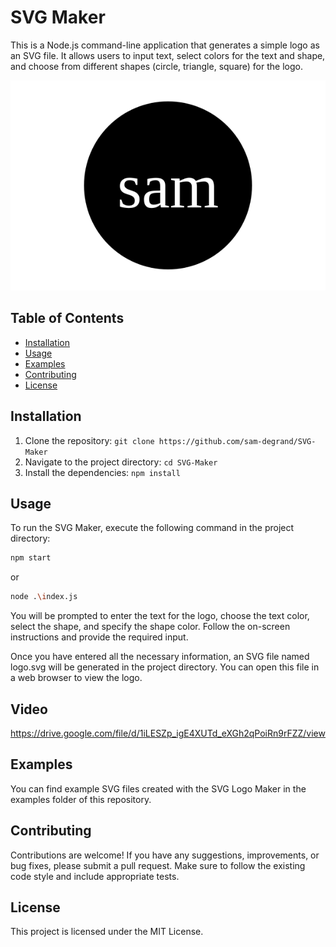 # SVG Maker

This is a Node.js command-line application that generates a simple logo as an SVG file. It allows users to input text, select colors for the text and shape, and choose from different shapes (circle, triangle, square) for the logo.

![Generated Logo](./examples/logo.svg)

## Table of Contents

- [Installation](#installation)
- [Usage](#usage)
- [Examples](#examples)
- [Contributing](#contributing)
- [License](#license)

## Installation

1. Clone the repository: `git clone https://github.com/sam-degrand/SVG-Maker`
2. Navigate to the project directory: `cd SVG-Maker`
3. Install the dependencies: `npm install`

## Usage

To run the SVG Maker, execute the following command in the project directory: 
```bash
npm start
```
or
```bash
node .\index.js
```
You will be prompted to enter the text for the logo, choose the text color, select the shape, and specify the shape color. Follow the on-screen instructions and provide the required input.

Once you have entered all the necessary information, an SVG file named logo.svg will be generated in the project directory. You can open this file in a web browser to view the logo.
## Video
https://drive.google.com/file/d/1iLESZp_igE4XUTd_eXGh2qPoiRn9rFZZ/view
## Examples

You can find example SVG files created with the SVG Logo Maker in the examples folder of this repository.
## Contributing

Contributions are welcome! If you have any suggestions, improvements, or bug fixes, please submit a pull request. Make sure to follow the existing code style and include appropriate tests.
## License

This project is licensed under the MIT License.
